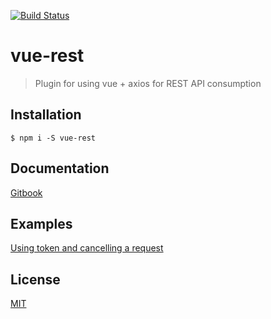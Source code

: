 [![Build Status](https://travis-ci.org/kimuraz/vue-rest.svg?branch=dev)](https://travis-ci.org/kimuraz/vue-rest)
# vue-rest

> Plugin for using vue + axios for REST API consumption

## Installation

```shell
$ npm i -S vue-rest
```

## Documentation

[Gitbook](https://kimuraz.gitbooks.io/vue-rest/content/)

## Examples

[Using token and cancelling a request](https://github.com/kimuraz/request_cancel)

## License
[MIT](https://github.com/kimuraz/vue-rest/blob/master/LICENSE)
